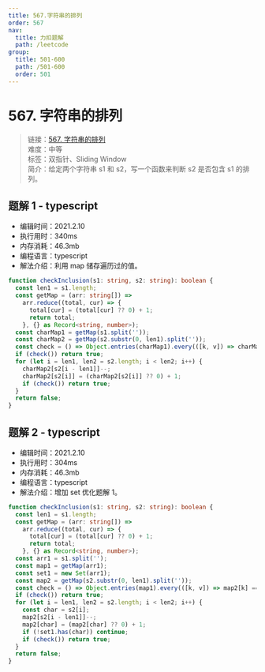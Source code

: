 ```yaml
---
title: 567.字符串的排列
order: 567
nav:
  title: 力扣题解
  path: /leetcode
group:
  title: 501-600
  path: /501-600
  order: 501
---
```


# 567. 字符串的排列

> 链接：[567. 字符串的排列](https://leetcode-cn.com/problems/permutation-in-string/)  
> 难度：中等  
> 标签：双指针、Sliding Window  
> 简介：给定两个字符串 s1 和 s2，写一个函数来判断 s2 是否包含 s1 的排列。

## 题解 1 - typescript

- 编辑时间：2021.2.10
- 执行用时：340ms
- 内存消耗：46.3mb
- 编程语言：typescript
- 解法介绍：利用 map 储存遍历过的值。

```typescript
function checkInclusion(s1: string, s2: string): boolean {
  const len1 = s1.length;
  const getMap = (arr: string[]) =>
    arr.reduce((total, cur) => {
      total[cur] = (total[cur] ?? 0) + 1;
      return total;
    }, {} as Record<string, number>);
  const charMap1 = getMap(s1.split(''));
  const charMap2 = getMap(s2.substr(0, len1).split(''));
  const check = () => Object.entries(charMap1).every(([k, v]) => charMap2[k] === v);
  if (check()) return true;
  for (let i = len1, len2 = s2.length; i < len2; i++) {
    charMap2[s2[i - len1]]--;
    charMap2[s2[i]] = (charMap2[s2[i]] ?? 0) + 1;
    if (check()) return true;
  }
  return false;
}
```

## 题解 2 - typescript

- 编辑时间：2021.2.10
- 执行用时：304ms
- 内存消耗：46.3mb
- 编程语言：typescript
- 解法介绍：增加 set 优化题解 1。

```typescript
function checkInclusion(s1: string, s2: string): boolean {
  const len1 = s1.length;
  const getMap = (arr: string[]) =>
    arr.reduce((total, cur) => {
      total[cur] = (total[cur] ?? 0) + 1;
      return total;
    }, {} as Record<string, number>);
  const arr1 = s1.split('');
  const map1 = getMap(arr1);
  const set1 = new Set(arr1);
  const map2 = getMap(s2.substr(0, len1).split(''));
  const check = () => Object.entries(map1).every(([k, v]) => map2[k] === v);
  if (check()) return true;
  for (let i = len1, len2 = s2.length; i < len2; i++) {
    const char = s2[i];
    map2[s2[i - len1]]--;
    map2[char] = (map2[char] ?? 0) + 1;
    if (!set1.has(char)) continue;
    if (check()) return true;
  }
  return false;
}
```
